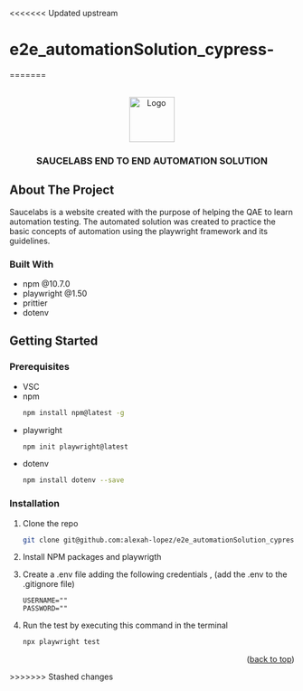 <<<<<<< Updated upstream
# e2e_automationSolution_cypress-
=======
<!-- PROJECT LOGO -->
<br />
<div align="center">
  <a href="https://github.com/othneildrew/Best-README-Template">
    <img src="images/logo.png" alt="Logo" width="80" height="80">
  </a>

  <h3 align="center">SAUCELABS END TO END AUTOMATION SOLUTION</h3>
</div>

<!-- ABOUT THE PROJECT -->

## About The Project

Saucelabs is a website created with the purpose of helping the QAE to learn automation testing. The automated solution was created to practice the basic concepts of automation using the playwright framework and its guidelines.

### Built With

- npm @10.7.0
- playwright @1.50
- prittier
- dotenv

<!-- GETTING STARTED -->

## Getting Started

### Prerequisites

- VSC
- npm
  ```sh
  npm install npm@latest -g
  ```
- playwright
  ```sh
  npm init playwright@latest
  ```
- dotenv
  ```sh
  npm install dotenv --save
  ```

### Installation

1. Clone the repo
   ```sh
   git clone git@github.com:alexah-lopez/e2e_automationSolution_cypress.git
   ```
2. Install NPM packages and playwrigth

3. Create a .env file adding the following credentials , (add the .env to the .gitignore file)
   ```
   USERNAME=""
   PASSWORD=""
   ```
4. Run the test by executing this command in the terminal
   ```sh
   npx playwright test
   ```

<p align="right">(<a href="#readme-top">back to top</a>)</p>
>>>>>>> Stashed changes
